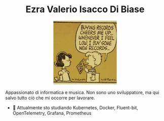 <h1 style="text-align: center;">Ezra Valerio Isacco Di Biase</h1>

[//]: ![](/img/schroeder.jpg)

<p align="center">
<img src="./img/schroeder.jpg" alt="schroeder" width="200" height="200" />
</p>

Appassionato di informatica e musica. Non sono uno sviluppatore, ma qui salvo tutto ciò che mi occorre per lavorare.

- 🌱 Attualmente sto studiando Kubernetes, Docker, Fluent-bit, OpenTelemetry, Grafana, Prometheus